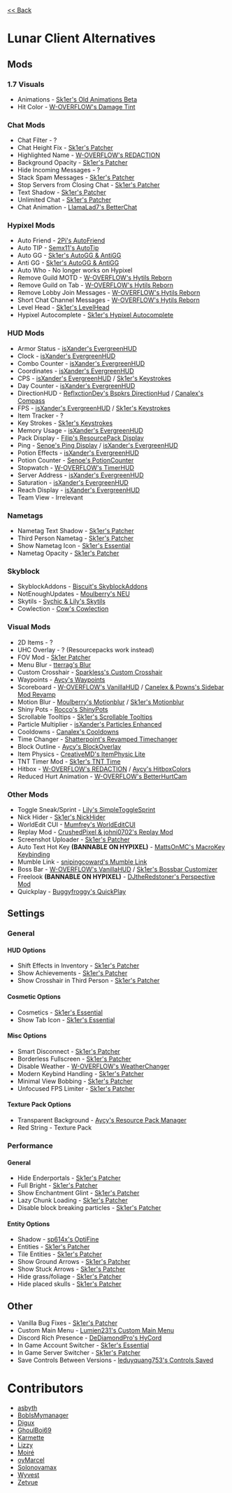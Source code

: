 [<< Back](README.md)

# Lunar Client Alternatives

## Mods

### 1.7 Visuals

  - Animations - [Sk1er's Old Animations Beta](https://sk1er.club/beta)
  - Hit Color - [W-OVERFLOW's Damage Tint](https://github.com/W-OVERFLOW/DamageTint/releases/latest)

### Chat Mods

  - Chat Filter - ?
  - Chat Height Fix - [Sk1er's Patcher](https://sk1er.club/mods/patcher)
  - Highlighted Name - [W-OVERFLOW's REDACTION](https://github.com/W-OVERFLOW/REDACTION/releases/latest)
  - Background Opacity - [Sk1er's Patcher](https://sk1er.club/mods/patcher)
  - Hide Incoming Messages - ?
  - Stack Spam Messages - [Sk1er's Patcher](https://sk1er.club/mods/patcher)
  - Stop Servers from Closing Chat - [Sk1er's Patcher](https://sk1er.club/mods/patcher)
  - Text Shadow - [Sk1er's Patcher](https://sk1er.club/mods/patcher)
  - Unlimited Chat - [Sk1er's Patcher](https://sk1er.club/mods/patcher)
  - Chat Animation - [LlamaLad7's BetterChat](https://www.curseforge.com/minecraft/mc-mods/better-chat/files/all?filter-game-version=2020709689%3A5806)

### Hypixel Mods

  - Auto Friend -  [2Pi's AutoFriend](https://2pi.pw/mods/autofriend)
  - Auto TIP - [Semx11's AutoTip](https://autotip.pro/download)
  - Auto GG - [Sk1er's AutoGG & AntiGG](https://sk1er.club/mods/autogg)
  - Anti GG - [Sk1er's AutoGG & AntiGG](https://sk1er.club/mods/autogg)
  - Auto Who - No longer works on Hypixel
  - Remove Guild MOTD - [W-OVERFLOW's Hytils Reborn](https://github.com/W-OVERFLOW/Hytils-Reborn/releases/latest)
  - Remove Guild on Tab - [W-OVERFLOW's Hytils Reborn](https://github.com/W-OVERFLOW/Hytils-Reborn/releases/latest)
  - Remove Lobby Join Messages - [W-OVERFLOW's Hytils Reborn](https://github.com/W-OVERFLOW/Hytils-Reborn/releases/latest)
  - Short Chat Channel Messages - [W-OVERFLOW's Hytils Reborn](https://github.com/W-OVERFLOW/Hytils-Reborn/releases/latest)
  - Level Head - [Sk1er's LevelHead](https://www.sk1er.club/mods/level_head)
  - Hypixel Autocomplete - [Sk1er's Hypixel Autocomplete](https://sk1er.club/mods/hypixel_auto_complete)

### HUD Mods

  - Armor Status - [isXander's EvergreenHUD](https://modrinth.com/mod/evergreenhud/versions)
  - Clock - [isXander's EvergreenHUD](https://modrinth.com/mod/evergreenhud/versions)
  - Combo Counter - [isXander's EvergreenHUD](https://modrinth.com/mod/evergreenhud/versions)
  - Coordinates - [isXander's EvergreenHUD](https://modrinth.com/mod/evergreenhud/versions)
  - CPS - [isXander's EvergreenHUD](https://modrinth.com/mod/evergreenhud/versions) / [Sk1er's Keystrokes](https://sk1er.club/mods/keystrokesmod)
  - Day Counter - [isXander's EvergreenHUD](https://modrinth.com/mod/evergreenhud/versions)
  - DirectionHUD - [ReflxctionDev's Bspkrs DirectionHud](https://github.com/ReflxctionDev/bspkrsCore/releases/latest) / [Canalex's Compass](https://www.youtube.com/watch?v=Anwxqk2EAlE)
  - FPS - [isXander's EvergreenHUD](https://modrinth.com/mod/evergreenhud/versions) / [Sk1er's Keystrokes](https://sk1er.club/mods/keystrokesmod)
  - Item Tracker - ?
  - Key Strokes - [Sk1er's Keystrokes](https://sk1er.club/mods/keystrokesmod)
  - Memory Usage - [isXander's EvergreenHUD](https://modrinth.com/mod/evergreenhud/versions)
  - Pack Display - [Filip's ResourcePack Display](https://github.com/1fxe/Resource-Pack-Display)
  - Ping - [Senoe's Ping Display](https://www.youtube.com/watch?v=NAsefZXZbHQ) / [isXander's EvergreenHUD](https://modrinth.com/mod/evergreenhud/versions)
  - Potion Effects - [isXander's EvergreenHUD](https://modrinth.com/mod/evergreenhud/versions)
  - Potion Counter - [Senoe's PotionCounter](https://www.youtube.com/watch?v=7iYeYK2CGDo)
  - Stopwatch - [W-OVERFLOW's TimerHUD](https://github.com/w-overflow/timerhud-forge/releases/latest)
  - Server Address -  [isXander's EvergreenHUD](https://modrinth.com/mod/evergreenhud/versions)
  - Saturation - [isXander's EvergreenHUD](https://modrinth.com/mod/evergreenhud/versions)
  - Reach Display - [isXander's EvergreenHUD](https://modrinth.com/mod/evergreenhud/versions)
  - Team View - Irrelevant
  
### Nametags

  - Nametag Text Shadow -  [Sk1er's Patcher](https://sk1er.club/mods/patcher)
  - Third Person Nametag - [Sk1er's Patcher](https://sk1er.club/mods/patcher)
  - Show Nametag Icon - [Sk1er's Essential](https://essential.gg)
  - Nametag Opacity - [Sk1er's Patcher](https://sk1er.club/mods/patcher)

### Skyblock

  - SkyblockAddons - [Biscuit's SkyblockAddons](https://github.com/BiscuitDevelopment/SkyblockAddons/releases/latest)
  - NotEnoughUpdates - [Moulberry's NEU](https://github.com/Moulberry/NotEnoughUpdates/releases/latest)
  - Skytils - [Sychic & Lily's Skytils](https://github.com/Skytils/SkytilsMod/releases/latest)
  - Cowlection - [Cow's Cowlection](https://github.com/cow-mc/Cowlection/releases/latest)

### Visual Mods

  - 2D Items - ?
  - UHC Overlay - ? (Resourcepacks work instead)
  - FOV Mod - [Sk1er Patcher](https://sk1er.club/mods/patcher)
  - Menu Blur - [tterrag's Blur](https://www.curseforge.com/minecraft/mc-mods/blur/files/all?filter-game-version=2020709689%3A5806)
  - Custom Crosshair - [Sparkless's Custom Crosshair](https://www.curseforge.com/minecraft/mc-mods/custom-crosshair-mod/files/all?filter-game-version=2020709689%3A5806)
  - Waypoints - [Aycy's Waypoints](https://www.youtube.com/watch?v=5jq5tXqwDTM)
  - Scoreboard - [W-OVERFLOW's VanillaHUD](https://github.com/W-OVERFLOW/VanillaHUD/releases/latest) / [Canelex & Powns's Sidebar Mod Revamp](https://www.youtube.com/watch?v=cn9VvT43yRs) 
  - Motion Blur - [Moulberry's Motionblur](https://cdn.discordapp.com/attachments/733903046681034813/806188815286665226/MbMotionblur-1.0-REL-Fixed.jar) / [Sk1er's Motionblur](https://sk1er.club/mods/motionblurmod)
  - Shiny Pots - [Rocco's ShinyPots](https://github.com/RoccoDev/ShinyPots-1.8/releases/latest)
  - Scrollable Tooltips - [Sk1er's Scrollable Tooltips](https://www.sk1er.club/mods/text_overflow_scroll)
  - Particle Multiplier - [isXander's Particles Enhanced](https://modrinth.com/mod/particlesenhanced)
  - Cooldowns - [Canalex's Cooldowns](https://www.youtube.com/watch?v=if1t-gO2yfc)
  - Time Changer - [Shatterpoint's Revamped Timechanger](https://github.com/shatter-point/Revamped-TimeChanger/releases/latest)
  - Block Outline - [Aycy's BlockOverlay](https://hypixel.net/threads/forge-1-8-9-block-overlay-v4-0-3.1417995/)
  - Item Physics - [CreativeMD's ItemPhysic Lite](https://www.curseforge.com/minecraft/mc-mods/itemphysic-lite/files/all?filter-game-version=2020709689%3A5806)
  - TNT Timer Mod - [Sk1er's TNT Time](https://sk1er.club/mods/tnttime)
  - Hitbox - [W-OVERFLOW's REDACTION](https://github.com/W-OVERFLOW/REDACTION/releases/latest) / [Aycy's HitboxColors](http://www.mediafire.com/file/rci3i8m09yoek7u/HitboxColors-v1.0.jar)
  - Reduced Hurt Animation - [W-OVERFLOW's BetterHurtCam](https://github.com/W-OVERFLOW/BetterHurtCam/releases/latest)

### Other Mods

  - Toggle Sneak/Sprint - [Lily's SimpleToggleSprint](https://github.com/My-Name-Is-Jeff/SimpleToggleSprint/releases/latest)
  - Nick Hider - [Sk1er's NickHider](https://sk1er.llc/mods/nick_hider)
  - WorldEdit CUI - [Mumfrey's WorldEditCUI](https://www.curseforge.com/minecraft/mc-mods/worldeditcui/files/all?filter-game-version=2020709689%3A5806)
  - Replay Mod - [CrushedPixel & johni0702's Replay Mod](https://www.replaymod.com/download/download_new.php?version=1.8.9-2.5.2)
  - Screenshot Uploader - [Sk1er's Patcher](https://sk1er.club/mods/patcher)
  - Auto Text Hot Key **(BANNABLE ON HYPIXEL)** - [MattsOnMC's MacroKey Keybinding](https://www.curseforge.com/minecraft/mc-mods/macrokey-keybinding/files/all?filter-game-version=2020709689%3A5806)
  - Mumble Link - [snipingcoward's Mumble Link](https://www.curseforge.com/minecraft/mc-mods/mumblelink/files/all?filter-game-version=2020709689%3A5806)
  - Boss Bar - [W-OVERFLOW's VanillaHUD](https://github.com/W-OVERFLOW/VanillaHUD/releases/latest) / [Sk1er's Bossbar Customizer](https://sk1er.club/mods/bossbar_customizer)
  - Freelook **(BANNABLE ON HYPIXEL)** - [DJtheRedstoner's Perspective Mod](https://inv.wtf/djperspective)
  - Quickplay - [Buggyfroggy's QuickPlay](https://github.com/QuickplayMod/quickplay/releases/latest)

## Settings

### General

#### HUD Options

- Shift Effects in Inventory - [Sk1er's Patcher](https://sk1er.club/mods/patcher)
- Show Achievements - [Sk1er's Patcher](https://sk1er.club/mods/patcher)
- Show Crosshair in Third Person - [Sk1er's Patcher](https://sk1er.club/mods/patcher)

#### Cosmetic Options

- Cosmetics - [Sk1er's Essential](https://essential.gg)
- Show Tab Icon - [Sk1er's Essential](https://essential.gg)

#### Misc Options

- Smart Disconnect - [Sk1er's Patcher](https://sk1er.club/mods/patcher)
- Borderless Fullscreen - [Sk1er's Patcher](https://sk1er.club/mods/patcher)
- Disable Weather - [W-OVERFLOW's WeatherChanger](https://github.com/W-OVERFLOW/WeatherChanger/releases/latest)
- Modern Keybind Handling - [Sk1er's Patcher](https://sk1er.club/mods/patcher)
- Minimal View Bobbing - [Sk1er's Patcher](https://sk1er.club/mods/patcher)
- Unfocused FPS Limiter - [Sk1er's Patcher](https://sk1er.club/mods/patcher)

#### Texture Pack Options

- Transparent Background - [Aycy's Resource Pack Manager](https://www.youtube.com/watch?v=OQZFWrrEcYM)
- Red String - Texture Pack

### Performance

#### General
  
- Hide Enderportals - [Sk1er's Patcher](https://sk1er.club/mods/patcher)
- Full Bright - [Sk1er's Patcher](https://sk1er.club/mods/patcher)
- Show Enchantment Glint - [Sk1er's Patcher](https://sk1er.club/mods/patcher)
- Lazy Chunk Loading - [Sk1er's Patcher](https://sk1er.club/mods/patcher)
- Disable block breaking particles - [Sk1er's Patcher](https://sk1er.club/mods/patcher)

#### Entity Options

- Shadow - [sp614x's OptiFine](https://optifine.net/adloadx?f=preview_OptiFine_1.8.9_HD_U_M6_pre2.jar)
- Entities - [Sk1er's Patcher](https://sk1er.club/mods/patcher)
- Tile Entities - [Sk1er's Patcher](https://sk1er.club/mods/patcher)
- Show Ground Arrows - [Sk1er's Patcher](https://sk1er.club/mods/patcher)
- Show Stuck Arrows - [Sk1er's Patcher](https://sk1er.club/mods/patcher)
- Hide grass/foliage - [Sk1er's Patcher](https://sk1er.club/mods/patcher)
- Hide placed skulls - [Sk1er's Patcher](https://sk1er.club/mods/patcher)

## Other
  
- Vanilla Bug Fixes - [Sk1er's Patcher](https://sk1er.club/mods/patcher)
- Custom Main Menu - [Lumien231's Custom Main Menu](https://www.curseforge.com/minecraft/mc-mods/custom-main-menu/files/all?filter-game-version=2020709689%3A5806)
- Discord Rich Presence - [DeDiamondPro's HyCord](https://github.com/DeDiamondPro/HyCord/releases/latest)
- In Game Account Switcher - [Sk1er's Essential](https://essential.gg)
- In Game Server Switcher - [Sk1er's Patcher](https://sk1er.club/mods/patcher)
- Save Controls Between Versions - [leduyquang753's Controls Saved](https://hypixel.net/threads/forge-1-8-9-controls-saved-%E2%80%93-save-controls-as-presets.2010689/)

# Contributors

- [asbyth](https://github.com/asbyth)
- [BobIsMymanager](https://github.com/BobisMymanager)
- [Digux](https://github.com/Diguhxe)
- [GhoulBoi69](https://github.com/GhoulBoii)
- [Karmette](https://github.com/karmette)
- [Lizzy](https://github.com/LizzyMaybeDev)
- [Moiré](https://github.com/moire9)
- [oyMarcel](https://github.com/oyMarcel)
- [Solonovamax](https://github.com/solonovamax)
- [Wyvest](https://github.com/Wyvest)
- [Zetvue](https://zetvue.carrd.co)
